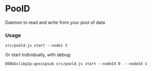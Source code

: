 # PoolD

Daemon to read and write from your pool of data

### Usage

```
src/poold.js start --nodes 3
```

Or start individually, with debug:

```
DEBUG=libp2p:gossipsub src/poold.js start --nodeId 0  --nodeId 1
```
